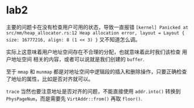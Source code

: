 # lab2

主要的问题卡在没有检查用户可用的状态，导致一直报错 `[kernel] Panicked at src/mm/heap_allocator.rs:12 Heap allocation error, layout = Layout { size: 16777216, align: 8 (1 << 3) }` 又不知道怎么调。

实际上这意味着用户地址空间存在不合理的分配，也就意味着此时我们该检查 用户地址空间 相关的内容，或者可以说就是我们创建的 `buffer`.

至于 `mmap` 和 `munmap` 都是对地址空间中逻辑段的插入和删除操作，只要正确检查了地址的属性，比如是否对齐就可以。

`trace` 当然也要注意地址是否对齐的问题，不能直接使用 `addr.into()` 转换到 `PhysPageNum`，而是需要先 `VirtAddr::from()` 再取 `floor()`.
